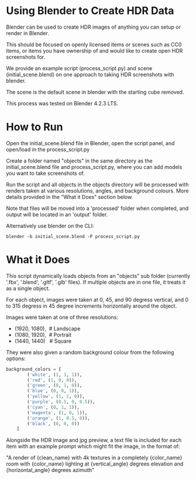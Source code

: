 # Using Blender to Create HDR Data

Blender can be used to create HDR images of anything you can setup or render in Blender.

This should be focused on openly licensed items or scenes such as CC0 items, or items you have ownership of and would like to create open HDR screenshots for.

We provide an example script (process_script.py) and scene (initial_scene.blend) on one approach to taking HDR screenshots with blender.

The scene is the default scene in blender with the starting cube removed.

This process was tested on Blender 4.2.3 LTS.

# How to Run

Open the initial_scene.blend file in Blender, open the script panel, and open/load in the process_script.py

Create a folder named "objects" in the same directory as the initial_scene.blend file and process_script.py, where you can add models you want to take screenshots of.

Run the script and all objects in the objects directory will be processed with renders taken at various resolutions, angles, and background colours. More details provided in the "What it Does" section below.

Note that files will be moved into a 'processed' folder when completed, and output will be located in an 'output' folder.

Alternatively use blender on the CLI:

```shell
blender -b initial_scene.blend -P process_script.py
```

# What it Does

This script dynamically loads objects from an "objects" sub folder (currently '.fbx', '.blend', '.gltf', '.glb' files).
If multiple objects are in one file, it treats it as a single object.

For each object, images were taken at 0, 45, and 90 degress vertical, and 0 to 315 degress in 45 degree increments horizontally around the object.

Images were taken at one of three resolutions:
- (1920, 1080),  # Landscape
- (1080, 1920),  # Portrait
- (1440, 1440)   # Square

They were also given a random background colour from the following options:

```python
background_colors = [
        ('white', (1, 1, 1)),
        ('red', (1, 0, 0)),
        ('green', (0, 1, 0)),
        ('blue', (0, 0, 1)),
        ('yellow', (1, 1, 0)),
        ('purple', (0.5, 0, 0.5)),
        ('cyan', (0, 1, 1)),
        ('magenta', (1, 0, 1)),
        ('orange', (1, 0.5, 0)),
        ('black', (0, 0, 0))
    ]
```

Alongside the HDR image and jpg preview, a text file is included for each item with an example prompt which might fit the image, in the format of:

"A render of {clean_name} with 4k textures in a completely {color_name} room with {color_name} lighting at {vertical_angle} degrees elevation and {horizontal_angle} degrees azimuth"
